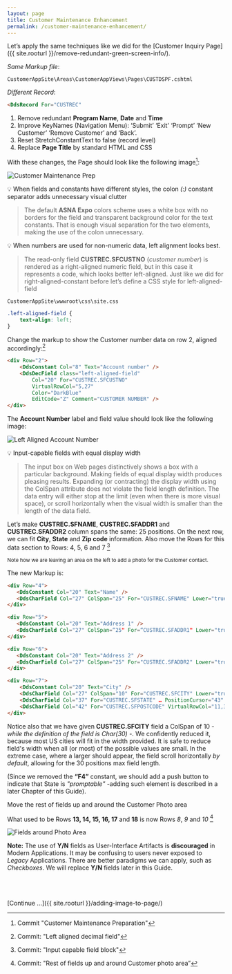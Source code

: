 ```yaml
---
layout: page
title: Customer Maintenance Enhancement
permalink: /customer-maintenance-enhancement/
---
```

Let’s apply the same techniques like we did for the [Customer Inquiry Page]({{ site.rooturl }}/remove-redundant-green-screen-info/).

*Same Markup file*:

~~~
CustomerAppSite\Areas\CustomerAppViews\Pages\CUSTDSPF.cshtml
~~~

*Different Record*:
```html
<DdsRecord For="CUSTREC"
```

1. Remove redundant **Program Name**, **Date** and **Time**
2. Improve KeyNames (Navigation Menu): ‘Submit’ ‘Exit' ‘Prompt’ ‘New Customer’ ‘Remove Customer’ and ‘Back’.
3. Reset StretchConstantText to false (record level)
4. Replace **Page Title** by standard HTML and CSS

With these changes, the Page should look like the following image[^1]:

![Customer Maintenance Prep](/images/page-two-00.png/)

&#128161; When fields and constants have different styles, the colon *(:)* constant separator adds unnecessary visual clutter

>The default **ASNA Expo** colors scheme uses a white box with no borders for the field and transparent background color for the text constants. That is enough visual separation for the two elements, making the use of the colon unnecessary. 

&#128161; When numbers are used for non-numeric data, left alignment looks best.

>The read-only field **CUSTREC.SFCUSTNO** (*customer number*) is rendered as a right-aligned numeric field, but in this case it represents a code, which looks better left-aligned.
Just like we did for right-aligned-constant before let’s define a CSS style for left-aligned-field

~~~
CustomerAppSite\wwwroot\css\site.css
~~~

```css
.left-aligned-field {
    text-align: left;
}
```

Change the markup to show the Customer number data on row 2, aligned accordingly:[^2]

```html
<div Row="2">
    <DdsConstant Col="8" Text="Account number" />
    <DdsDecField class="left-aligned-field" 
        Col="20" For="CUSTREC.SFCUSTNO" 
        VirtualRowCol="5,27" 
        Color="DarkBlue" 
        EditCode="Z" Comment="CUSTOMER NUMBER" />
</div>
```

The **Account Number** label and field value should look like the following image:

![Left Aligned Account Number](/images/page-two-01.png/)

&#128161; Input-capable fields with equal display width
> The input box on Web pages distinctively shows a box with a particular background. Making fields of equal display width produces pleasing results. Expanding	 (or contracting) the display width using the ColSpan attribute does not violate the field length definition. The data entry will either stop at the limit (even when there is more visual space), or scroll horizontally when the visual width is smaller than the length of the data field.

Let’s make **CUSTREC.SFNAME**, **CUSTREC.SFADDR1** and **CUSTREC.SFADDR2** column spans the same:  25 positions. On the next row, we can fit **City**, **State** and **Zip code** information. Also move the Rows for this data section to Rows: 4, 5, 6 and 7 [^3]

<sub>Note how we are leaving an area on the left to add a photo for the Customer contact.</sub>

The new Markup is:

```html
<div Row="4">
   <DdsConstant Col="20" Text="Name" />
   <DdsCharField Col="27" ColSpan="25" For="CUSTREC.SFNAME" Lower="true" … PositionCursor="40"/>
</div>

<div Row="5">
   <DdsConstant Col="20" Text="Address 1" />
   <DdsCharField Col="27" ColSpan=“25" For=“CUSTREC.SFADDR1" Lower="true" … PositionCursor="41"/>
</div>

<div Row="6">
   <DdsConstant Col="20" Text="Address 2" />
   <DdsCharField Col="27" ColSpan="25" For="CUSTREC.SFADDR2" Lower="true" … />
</div>

<div Row="7">
    <DdsConstant Col="20" Text="City" />
    <DdsCharField Col="27" ColSpan="10" For="CUSTREC.SFCITY" Lower="true" … PositionCursor="42"/>
    <DdsCharField Col="37" For="CUSTREC.SFSTATE" … PositionCursor="43" tabIndex=6 />
    <DdsCharField Col="42" For="CUSTREC.SFPOSTCODE" VirtualRowCol="11,37" tabIndex=7 />
</div>
```

Notice also that we have given **CUSTREC.SFCITY** field a ColSpan of 10 *- while the definition of the field is Char(30) -*. We confidently reduced it, because most US cities will fit in the width provided. It is safe to reduce field's width when all (or most) of the possible values are small. In the extreme case, where a larger should appear, the field scroll horizontally *by default*, allowing for the 30 positions max field length.

(Since we removed the **“F4”** constant, we should add a push button to indicate that State is *"promptable"* -adding such element is described in a later Chapter of this Guide).

Move the rest of fields up and around the Customer Photo area

What used to be Rows **13, 14, 15, 16, 17** and **18** is now Rows *8*, *9* and *10* [^4]

![Fields around Photo Area](/images/page-two-03.png/)


**Note:** The use of **Y/N** fields as User-Interface Artifacts is **discouraged** in Modern Applications. It may be confusing to users never exposed to *Legacy* Applications. There are better paradigms we can apply, such as *Checkboxes*. We will replace **Y/N** fields later in this Guide.



<br>
<br>
<br>
[Continue ...]({{ site.rooturl }}/adding-image-to-page/)



[^1]: Commit "Customer Maintenance Preparation"
[^2]: Commit: "Left aligned decimal field"
[^3]: Commit: "Input capable field block"
[^4]: Commit: "Rest of fields up and around Customer photo area”
